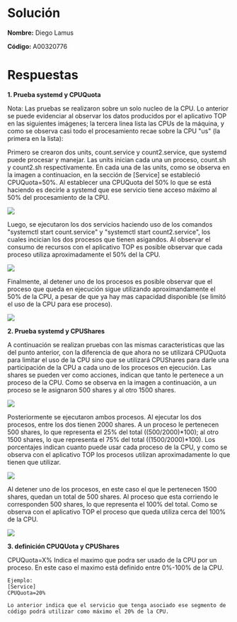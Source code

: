 # Solución

**Nombre:** Diego Lamus  

**Código:** A00320776

# Respuestas

**1. Prueba systemd y CPUQuota**

Nota: Las pruebas se realizaron sobre un solo nucleo de la CPU. Lo anterior se puede evidenciar al observar los datos producidos por el aplicativo TOP en las siguientes imágenes; la tercera linea lista las CPUs de la máquina, y como se observa casi todo el procesamiento recae sobre la CPU "us" (la primera en la lista):

Primero se crearon dos units, count.service y count2.service, que systemd puede procesar y manejar. Las units inician cada una un proceso, count.sh y count2.sh respectivamente. En cada una de las units, como se observa en la imagen a continuacion, en la sección de [Service] se estableció CPUQuota=50%. Al establecer una CPUQuota del 50% lo que se está haciendo es decirle a systemd que ese servicio tiene acceso máximo al 50% del procesamiento de la CPU.

  ![](https://github.com/diegolamus/so-exam2/blob/A00320776/Respuestas/A00320776/imagenes/Servicios.PNG)  

Luego, se ejecutaron los dos servicios haciendo uso de los comandos "systemctl start count.service" y "systemctl start count2.service", los cuales incician los dos procesos que tienen asigandos. Al observar el consumo de recursos con el aplicativo TOP es posible observar que cada proceso utiliza aproximadamente el 50% del la CPU.

![](https://github.com/diegolamus/so-exam2/blob/A00320776/Respuestas/A00320776/imagenes/dos%20procesos.PNG)  

Finalmente, al detener uno de los procesos es posible observar que el proceso que queda en ejecución sigue utilizando aproximandamente el 50% de la CPU, a pesar de que ya hay mas capacidad disponible (se limitó el uso de la CPU para ese proceso).

![](https://github.com/diegolamus/so-exam2/blob/A00320776/Respuestas/A00320776/imagenes/1%20proceso.PNG)  


**2. Prueba systemd y CPUShares**

A continuación se realizan pruebas con las mismas caracteristicas que las del punto anterior, con la diferencia de que ahora no se utilizará CPUQuota para limitar el uso de la CPU sino que se utilizará CPUShares para darle una participación de la CPU a cada uno de los procesos en ejecución. Las shares se pueden ver como acciones, indican que tanto le pertenece a un proceso de la CPU. Como se observa en la imagen a continuación, a un proceso se le asignaron 500 shares y al otro 1500 shares.

![](https://github.com/diegolamus/so-exam2/blob/A00320776/Respuestas/A00320776/imagenes/shares%20servicio.PNG)  

Posteriormente se ejecutaron ambos procesos. Al ejecutar los dos procesos, entre los dos tienen 2000 shares. A un proceso le pertenecen 500 shares, lo que representa el 25% del total ((500/2000)*100); al otro 1500 shares, lo que representa el 75% del total ((1500/2000)*100). Los porcentajes indican cuanto puede usar cada proceso de la CPU, y como se observa con el aplicativo TOP los procesos utilizan aproximadamente lo que tienen que utilizar. 

![](https://github.com/diegolamus/so-exam2/blob/A00320776/Respuestas/A00320776/imagenes/2%20cpu%20shares.PNG)  

Al detener uno de los procesos, en este caso el que le pertenecen 1500 shares, quedan un total de 500 shares. Al proceso que esta corriendo le corresponden 500 shares, lo que representa el 100% del total. Como se observa con el aplicativo TOP el proceso que queda utiliza cerca del 100% de la CPU.

![](https://github.com/diegolamus/so-exam2/blob/A00320776/Respuestas/A00320776/imagenes/1%20cpu%20shares.PNG)  


**3. definición CPUQUota y CPUShares**  

  CPUQuota=X%
  Indica el maximo que podra ser usado de la CPU por un proceso. En este caso el maximo está definido entre  0%-100% de la CPU. 
  
    Ejemplo:
    [Service]
    CPUQuota=20%
   
    Lo anterior indica que el servicio que tenga asociado ese segmento de código podrá utilizar como máximo el 20% de la CPU.
